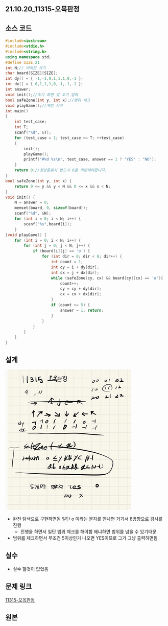 ##  21.10.20_11315-오목판정

## 소스 코드

```c++
#include<iostream>
#include<stdio.h>
#include<string.h>
using namespace std;
#define SIZE 21
int N;// 바둑판 크기
char board[SIZE][SIZE];
int dy[] = { -1,-1,0,1,1,1,0,-1 };
int dx[] = { 0,1,1,1,0,-1,-1,-1 };
int answer;
void init();//초기 화면 및 초기 입력
bool safeZone(int y, int x);//범위 체크
void playGame();//게임 시작
int main()
{
	int test_case;
	int T;
	scanf("%d", &T);
	for (test_case = 1; test_case <= T; ++test_case)
	{
		init();
		playGame();
		printf("#%d %s\n", test_case, answer == 1 ? "YES" : "NO");
	}
	return 0;//정상종료시 반드시 0을 리턴해야합니다.
}
bool safeZone(int y, int x) {
	return 0 <= y && y < N && 0 <= x && x < N;
}
void init() {
	N = answer = 0;
	memset(board, 0, sizeof(board));
	scanf("%d", &N);
	for (int i = 0; i < N; i++) {
		scanf("%s",board[i]);
	}
}void playGame() {
	for (int i = 0; i < N; i++) {
		for (int j = 0; j < N; j++) {
			if (board[i][j] == 'o') {
				for (int dir = 0; dir < 8; dir++) {
					int count = 1;
					int cy = i + dy[dir];
					int cx = j + dx[dir];
					while (safeZone(cy, cx) && board[cy][cx] == 'o'){
						count++;
						cy = cy + dy[dir];
						cx = cx + dx[dir];
					}
					if (count >= 5) {
						answer = 1; return;
					}
				}
			}
		}
	}
}
```

## 설계

![image-20211020222928415](21.10.20_11315-오목판정.assets/image-20211020222928415.png)

- 완전 탐색으로 구현하면됨 일단 o 이라는 문자를 만나면 거기서 8방향으로 검사를 진행
  - 진행을 하면서 일단 범위 체크를 해야함 왜냐하면 범위를 넘을 수 있기때문
- 범위를 체크하면서 무조건 5이상인거 나오면 YES이므로 그거 그냥 출력하면됨

## 실수

- 실수 할것이 없었음

## 문제 링크

[11315-오목판정](https://swexpertacademy.com/main/code/problem/problemDetail.do?problemLevel=3&contestProbId=AXaSUPYqPYMDFASQ&categoryId=AXaSUPYqPYMDFASQ&categoryType=CODE&problemTitle=&orderBy=FIRST_REG_DATETIME&selectCodeLang=ALL&select-1=3&pageSize=10&pageIndex=2)

## 원본

